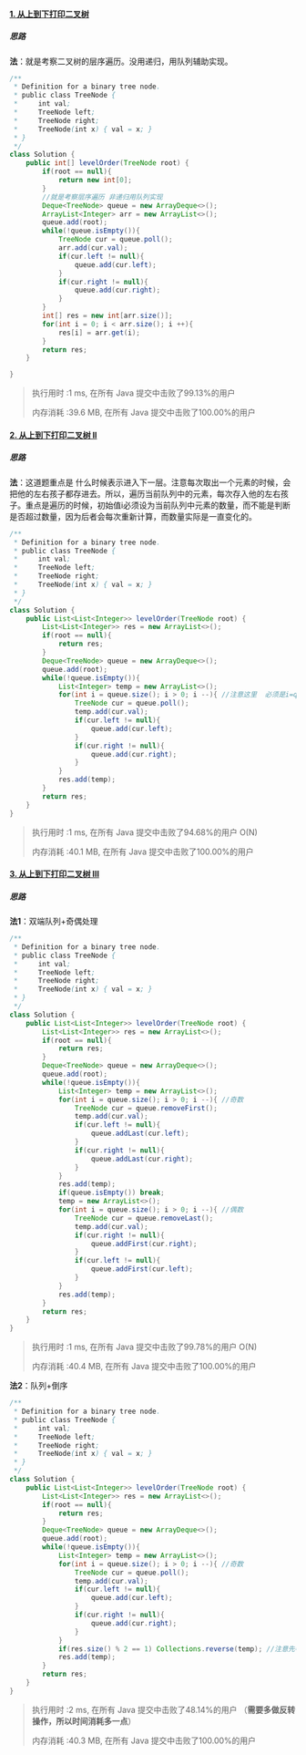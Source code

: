 #### [1. 从上到下打印二叉树](https://leetcode-cn.com/problems/cong-shang-dao-xia-da-yin-er-cha-shu-lcof/)

##### 思路

**法**：就是考察二叉树的层序遍历。没用递归，用队列辅助实现。

```java
/**
 * Definition for a binary tree node.
 * public class TreeNode {
 *     int val;
 *     TreeNode left;
 *     TreeNode right;
 *     TreeNode(int x) { val = x; }
 * }
 */
class Solution {
    public int[] levelOrder(TreeNode root) {
        if(root == null){
            return new int[0];
        }
        //就是考察层序遍历 非递归用队列实现
        Deque<TreeNode> queue = new ArrayDeque<>();
        ArrayList<Integer> arr = new ArrayList<>();
        queue.add(root);
        while(!queue.isEmpty()){
            TreeNode cur = queue.poll();
            arr.add(cur.val);
            if(cur.left != null){
                queue.add(cur.left);
            }
            if(cur.right != null){
                queue.add(cur.right);
            }
        }
        int[] res = new int[arr.size()];
        for(int i = 0; i < arr.size(); i ++){
            res[i] = arr.get(i);
        }
        return res;
    }

}
```

> 执行用时 :1 ms, 在所有 Java 提交中击败了99.13%的用户
>
> 内存消耗 :39.6 MB, 在所有 Java 提交中击败了100.00%的用户

#### [2. 从上到下打印二叉树 II](https://leetcode-cn.com/problems/cong-shang-dao-xia-da-yin-er-cha-shu-ii-lcof/)

##### 思路

**法**：这道题重点是 什么时候表示进入下一层。注意每次取出一个元素的时候，会把他的左右孩子都存进去。所以，遍历当前队列中的元素，每次存入他的左右孩子。重点是遍历的时候，初始值i必须设为当前队列中元素的数量，而不能是判断是否超过数量，因为后者会每次重新计算，而数量实际是一直变化的。

```java
/**
 * Definition for a binary tree node.
 * public class TreeNode {
 *     int val;
 *     TreeNode left;
 *     TreeNode right;
 *     TreeNode(int x) { val = x; }
 * }
 */
class Solution {
    public List<List<Integer>> levelOrder(TreeNode root) {
        List<List<Integer>> res = new ArrayList<>();
        if(root == null){
            return res;
        }
        Deque<TreeNode> queue = new ArrayDeque<>();
        queue.add(root);
        while(!queue.isEmpty()){ 
            List<Integer> temp = new ArrayList<>();
            for(int i = queue.size(); i > 0; i --){ //注意这里  必须是i=queue.size() 而不能是小于queue.size() 因为如果把queue.size()扔到后面，就会每次重新计算。
                TreeNode cur = queue.poll();
                temp.add(cur.val);
                if(cur.left != null){
                    queue.add(cur.left);
                }
                if(cur.right != null){
                    queue.add(cur.right);
                }
            }
            res.add(temp);
        }
        return res;
    }
}
```

> 执行用时 :1 ms, 在所有 Java 提交中击败了94.68%的用户 O(N)
>
> 内存消耗 :40.1 MB, 在所有 Java 提交中击败了100.00%的用户

#### [3. 从上到下打印二叉树 III](https://leetcode-cn.com/problems/cong-shang-dao-xia-da-yin-er-cha-shu-iii-lcof/)

##### 思路

**法1**：双端队列+奇偶处理

```java
/**
 * Definition for a binary tree node.
 * public class TreeNode {
 *     int val;
 *     TreeNode left;
 *     TreeNode right;
 *     TreeNode(int x) { val = x; }
 * }
 */
class Solution {
    public List<List<Integer>> levelOrder(TreeNode root) {
        List<List<Integer>> res = new ArrayList<>();
        if(root == null){
            return res;
        }
        Deque<TreeNode> queue = new ArrayDeque<>();
        queue.add(root);
        while(!queue.isEmpty()){
            List<Integer> temp = new ArrayList<>();
            for(int i = queue.size(); i > 0; i --){ //奇数
                TreeNode cur = queue.removeFirst(); 
                temp.add(cur.val);
                if(cur.left != null){
                    queue.addLast(cur.left);
                }
                if(cur.right != null){
                    queue.addLast(cur.right);
                }
            }
            res.add(temp);
            if(queue.isEmpty()) break;
            temp = new ArrayList<>();
            for(int i = queue.size(); i > 0; i --){ //偶数
                TreeNode cur = queue.removeLast(); 
                temp.add(cur.val);
                if(cur.right != null){
                    queue.addFirst(cur.right);
                }
                if(cur.left != null){
                    queue.addFirst(cur.left);
                }
            }
            res.add(temp);
        }
        return res;
    }
}
```

> 执行用时 :1 ms, 在所有 Java 提交中击败了99.78%的用户 O(N)
>
> 内存消耗 :40.4 MB, 在所有 Java 提交中击败了100.00%的用户

**法2**：队列+倒序

```java
/**
 * Definition for a binary tree node.
 * public class TreeNode {
 *     int val;
 *     TreeNode left;
 *     TreeNode right;
 *     TreeNode(int x) { val = x; }
 * }
 */
class Solution {
    public List<List<Integer>> levelOrder(TreeNode root) {
        List<List<Integer>> res = new ArrayList<>();
        if(root == null){
            return res;
        }
        Deque<TreeNode> queue = new ArrayDeque<>();
        queue.add(root);
        while(!queue.isEmpty()){
            List<Integer> temp = new ArrayList<>();
            for(int i = queue.size(); i > 0; i --){ //奇数
                TreeNode cur = queue.poll(); 
                temp.add(cur.val);
                if(cur.left != null){
                    queue.add(cur.left);
                }
                if(cur.right != null){
                    queue.add(cur.right);
                }
            }
            if(res.size() % 2 == 1) Collections.reverse(temp); //注意先判断是否需要反转，所以此时还没存到res中 所以要注意res.size的判断
            res.add(temp);
        }
        return res;
    }
}
```

> 执行用时 :2 ms, 在所有 Java 提交中击败了48.14%的用户 （**需要多做反转操作，所以时间消耗多一点**）
>
> 内存消耗 :40.3 MB, 在所有 Java 提交中击败了100.00%的用户